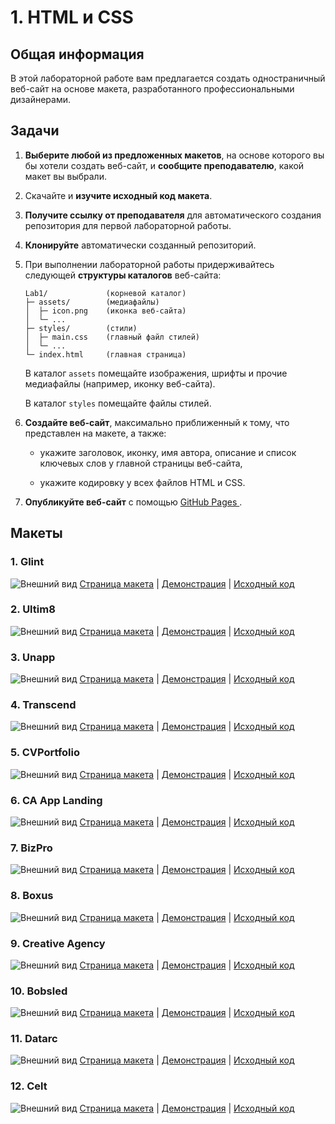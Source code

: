 # 1. HTML и CSS

## Общая информация

В этой лабораторной работе вам предлагается создать одностраничный веб-сайт на 
основе макета, разработанного профессиональными дизайнерами.

## Задачи

1. **Выберите любой из предложенных макетов**, на основе которого вы бы хотели 
создать веб-сайт, и **сообщите преподавателю**, какой макет вы выбрали.

2. Скачайте и **изучите исходный код макета**.

3. **Получите ссылку от преподавателя** для автоматического создания
репозитория для первой лабораторной работы.

4. **Клонируйте** автоматически созданный репозиторий.

5. При выполнении лабораторной работы придерживайтесь следующей
**структуры каталогов** веб-сайта:

    ```
    Lab1/             (корневой каталог)
    ├─ assets/        (медиафайлы)
    │  ├─ icon.png    (иконка веб-сайта)
    │  └─ ...
    ├─ styles/        (стили)
    │  ├─ main.css    (главный файл стилей)
    │  └─ ...
    └─ index.html     (главная страница)
    ```
    
    В каталог `assets` помещайте изображения, шрифты и прочие медиафайлы
    (например, иконку веб-сайта).
    
    В каталог `styles` помещайте файлы стилей.

6. **Создайте веб-сайт**, максимально приближенный к тому,
что представлен на макете, а также:

    - укажите заголовок, иконку, имя автора, описание и список ключевых слов у
    главной страницы веб-сайта,
    
    - укажите кодировку у всех файлов HTML и CSS.

7. **Опубликуйте веб-сайт** с помощью [GitHub Pages
](https://help.github.com/articles/configuring-a-publishing-source-for-github-pages).

## Макеты

### 1. Glint

![Внешний вид](./assets/Glint.jpg)
[Страница макета](https://colorlib.com/wp/template/glint) |
[Демонстрация](https://colorlib.com/demo?theme=glint) |
[Исходный код](https://colorlib.com/download/81)

### 2. Ultim8

![Внешний вид](./assets/Ultim8.jpg)
[Страница макета](https://colorlib.com/wp/template/ultim8) |
[Демонстрация](https://colorlib.com/wp/template/ultim8) |
[Исходный код](https://colorlib.com/download/1703)

### 3. Unapp

![Внешний вид](./assets/Unapp.jpg)
[Страница макета](https://colorlib.com/wp/template/unapp) |
[Демонстрация](https://colorlib.com/preview/#unapp) |
[Исходный код](https://colorlib.com/download/1059)

### 4. Transcend

![Внешний вид](./assets/Transcend.jpg)
[Страница макета](https://colorlib.com/wp/template/transcend) |
[Демонстрация](https://colorlib.com/preview/#transcend) |
[Исходный код](https://colorlib.com/download/888)

### 5. CVPortfolio

![Внешний вид](./assets/CVPortfolio.jpg)
[Страница макета](https://colorlib.com/wp/template/cvportfolio) |
[Демонстрация](https://colorlib.com/preview/#cvportfolio) |
[Исходный код](https://colorlib.com/download/526)

### 6. CA App Landing

![Внешний вид](./assets/CA_App_Landing.jpg)
[Страница макета](https://colorlib.com/wp/template/ca-app) |
[Демонстрация](https://colorlib.com/demo?theme=ca-app) |
[Исходный код](https://colorlib.com/download/55)

### 7. BizPro

![Внешний вид](./assets/BizPro.jpg)
[Страница макета](https://colorlib.com/wp/template/bizpro) |
[Демонстрация](https://colorlib.com/demo?theme=bizpro) |
[Исходный код](https://colorlib.com/download/125)

### 8. Boxus

![Внешний вид](./assets/Boxus.jpg)
[Страница макета](https://colorlib.com/wp/template/boxus) |
[Демонстрация](https://colorlib.com/demo?theme=boxus) |
[Исходный код](https://colorlib.com/download/67)

### 9. Creative Agency

![Внешний вид](./assets/Creative_Agency.jpg)
[Страница макета](https://colorlib.com/wp/template/creative-agency) |
[Демонстрация](https://colorlib.com/demo?theme=creative-agency) |
[Исходный код](https://colorlib.com/download/63)

### 10. Bobsled

![Внешний вид](./assets/Bobsled.jpg)
[Страница макета](https://colorlib.com/wp/template/bobsled) |
[Демонстрация](https://colorlib.com/demo?theme=bobsled) |
[Исходный код](https://colorlib.com/download/49)

### 11. Datarc

![Внешний вид](./assets/Datarc.jpg)
[Страница макета](https://colorlib.com/wp/template/datarc) |
[Демонстрация](https://colorlib.com/demo?theme=datarc) |
[Исходный код](https://colorlib.com/download/83)

### 12. Celt

![Внешний вид](./assets/Celt.jpg)
[Страница макета](https://colorlib.com/wp/template/celt) |
[Демонстрация](https://colorlib.com/demo?theme=Celt) |
[Исходный код](https://colorlib.com/download/23)

<disqus-comments
  page-uuid="149fa661-6e05-4d4c-8525-521ec95711e8"
  page-title="1. HTML и CSS | Лабораторные работы"/>